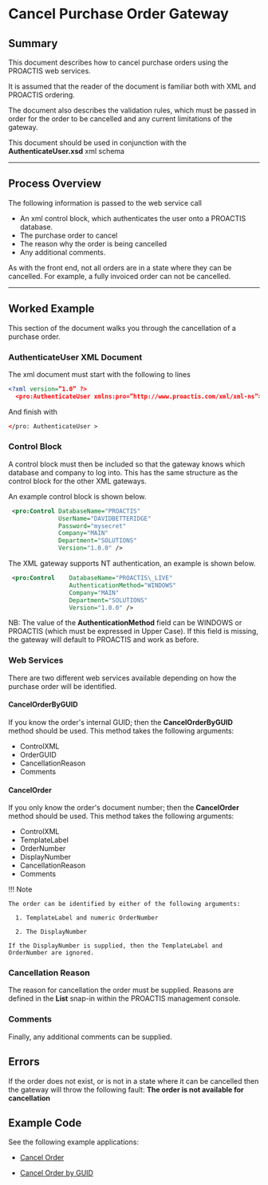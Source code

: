 # Cancel Purchase Order Gateway

## Summary

This document describes how to cancel purchase orders using the PROACTIS web services.

It is assumed that the reader of the document is familiar both with XML and PROACTIS ordering.

The document also describes the validation rules, which must be passed in order for the order to be cancelled and any current limitations of the gateway.

This document should be used in conjunction with the **AuthenticateUser.xsd** xml schema


---

## Process Overview

The following information is passed to the web service call

* An xml control block, which authenticates the user onto a PROACTIS database.
* The purchase order to cancel
* The reason why the order is being cancelled
* Any additional comments.
 
As with the front end, not all orders are in a state where they can be cancelled.  For example, a fully invoiced order can not be cancelled.
 
---

## Worked Example
 
This section of the document walks you through the cancellation of a purchase order.

 
### AuthenticateUser XML Document
The xml document must start with the following to lines

```xml
<?xml version=”1.0” ?>  
  <pro:AuthenticateUser xmlns:pro=”http://www.proactis.com/xml/xml-ns”>
```

And finish with

```xml
</pro: AuthenticateUser >
```
 
### Control Block
A control block must then be included so that the gateway knows which database and company to log into.  This has the same structure as the control block for the other XML gateways.

An example control block is shown below.

```xml
 <pro:Control DatabaseName="PROACTIS"
              UserName="DAVIDBETTERIDGE"
              Password="mysecret"
              Company="MAIN"
              Department="SOLUTIONS"
              Version="1.0.0" />
```

The XML gateway supports NT authentication, an example is shown below.

```xml
 <pro:Control    DatabaseName="PROACTIS\_LIVE"
                 AuthenticationMethod="WINDOWS"
                 Company="MAIN"
                 Department="SOLUTIONS"
                 Version="1.0.0" />
```

NB: The value of the __AuthenticationMethod__ field can be WINDOWS or PROACTIS (which must be expressed in Upper Case).  If this field is missing, the gateway will default to PROACTIS and work as before.

### Web Services

There are two different web services available depending on how the purchase order will be identified.

#### CancelOrderByGUID
If you know the order's internal GUID; then the **CancelOrderByGUID** method should be used.
This method takes the following arguments:

+ ControlXML
+ OrderGUID
+ CancellationReason
+ Comments

#### CancelOrder
If you only know the order's document number; then the **CancelOrder** method should be used.
This method takes the following arguments:

+ ControlXML
+ TemplateLabel
+ OrderNumber
+ DisplayNumber
+ CancellationReason
+ Comments

!!! Note

    The order can be identified by either of the following arguments:
    
      1. TemplateLabel and numeric OrderNumber

      2. The DisplayNumber

    If the DisplayNumber is supplied, then the TemplateLabel and OrderNumber are ignored.

### Cancellation Reason
The reason for cancellation the order must be supplied.  Reasons are defined in the **List** snap-in within the PROACTIS management console.

### Comments
Finally, any additional comments can be supplied.

## Errors
If the order does not exist,  or is not in a state where it can be cancelled then the gateway will throw the following fault:
**The order is not available for cancellation**

## Example Code

See the following example applications:

* [Cancel Order](https://github.com/proactis-documentation/ExampleApplications/tree/master/P2P/Gateways/PROACTIS.ExampleApplication.CancelOrder)

* [Cancel Order by GUID](https://github.com/proactis-documentation/ExampleApplications/tree/master/P2P/Gateways/PROACTIS.ExampleApplication.CancelOrderByGUID)